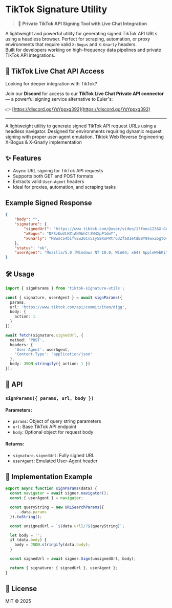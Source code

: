 # TikTok Signature Utility

> 🔐 **Private TikTok API Signing Tool with Live Chat Integration**

A lightweight and powerful utility for generating signed TikTok API URLs using a headless browser. Perfect for scraping, automation, or proxy environments that require valid `X-Bogus` and `X-Gnarly` headers.  
Built for developers working on high-frequency data pipelines and private TikTok API integrations.

## 📡 TikTok Live Chat API Access

Looking for deeper integration with TikTok?

Join our **Discord** for access to our **TikTok Live Chat Private API connector** — a powerful signing service alternative to Euler's:

👉 [https://discord.gg/YsYppxg392](https://discord.gg/YsYppxg392)

---


A lightweight utility to generate signed TikTok API request URLs using a headless navigator. Designed for environments requiring dynamic request signing with proper user-agent emulation.
Tiktok Web Reverse Engineering X-Bogus &amp; X-Gnarly implementation

## ✨ Features

- Async URL signing for TikTok API requests  
- Supports both GET and POST formats  
- Extracts valid `User-Agent` headers  
- Ideal for proxies, automation, and scraping tasks

## Example Signed Response
```json
{
    "body": "",
    "signature": {
        "signedUrl": "https://www.tiktok.com/@user/video/1?foo=123&X-Gnarly=M8wscS4bifvEw26Cv5zy58XuPRtr63ZfaO1etdB8Y9swxZogtQ4iib78/rH6JLpRWr41J2DqYjACxLt3gXZ/6RWuex7T1-8K5NYzrRYALCxU1lNfKoHFLqoUkbGuv9YN6Jwv4T/FYT4QBh1fsl6NMISLvoUlHGmRIIUQzNYh7zrhCG24iALJ5Y2/-HBm06d3Nmd6o/dLg0wEs0LeGxdIje9-YDUOKz8QqQuG-c7fCOU86-pQ-Ra/aAmHyi85C/lDFIVi2N6nA/hnnY8KCVkSJ09-DY9Q1EI/KvYrws4RE7Jf&X-Bogus=DFSzKwVLHZiAN9bhCt3W4XpP1dmT",
        "xBogus": "DFSzKwVLHZiAN9bhCt3W4XpP1dmT",
        "xGnarly": "M8wscS4bifvEw26Cv5zy58XuPRtr63ZfaO1etdB8Y9swxZogtQ4iib78/rH6JLpRWr41J2DqYjACxLt3gXZ/6RWuex7T1-8K5NYzrRYALCxU1lNfKoHFLqoUkbGuv9YN6Jwv4T/FYT4QBh1fsl6NMISLvoUlHGmRIIUQzNYh7zrhCG24iALJ5Y2/-HBm06d3Nmd6o/dLg0wEs0LeGxdIje9-YDUOKz8QqQuG-c7fCOU86-pQ-Ra/aAmHyi85C/lDFIVi2N6nA/hnnY8KCVkSJ09-DY9Q1EI/KvYrws4RE7Jf"
    },
    "status": "ok",
    "userAgent": "Mozilla/5.0 (Windows NT 10.0; Win64; x64) AppleWebKit/537.36 (KHTML, like Gecko) Chrome/137.0.0.0 Safari/537.36"
}
```

## 🛠 Usage

```ts
import { signParams } from 'tiktok-signature-utils';

const { signature, userAgent } = await signParams({
  params,
  url: 'https://www.tiktok.com/api/commit/item/digg',
  body: {
    action: 1
  }
});

await fetch(signature.signedUrl, {
  method: 'POST',
  headers: {
    'User-Agent': userAgent,
    'Content-Type': 'application/json'
  },
  body: JSON.stringify({ action: 1 })
});
```

## 📘 API

### `signParams({ params, url, body })`

#### Parameters:
- `params`: Object of query string parameters
- `url`: Base TikTok API endpoint
- `body`: Optional object for request body

#### Returns:
- `signature.signedUrl`: Fully signed URL
- `userAgent`: Emulated User-Agent header

## 🧪 Implementation Example

```ts
export async function signParams(data) {
  const navigator = await signer.navigator();
  const { userAgent } = navigator;

  const queryString = new URLSearchParams({
    ...data.params
  }).toString();

  const unsignedUrl = `${data.url}/?${queryString}`;

  let body = '';
  if (data.body) {
    body = JSON.stringify(data.body);
  }

  const signedUrl = await signer.Sign(unsignedUrl, body);

  return { signature: { signedUrl }, userAgent };
}
```

## 📄 License

MIT © 2025
